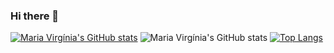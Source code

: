 ### Hi there 👋


<!--
**mvmendoncas/mvmendoncas** is a ✨ _special_ ✨ repository because its `README.md` (this file) appears on your GitHub profile.

Here are some ideas to get you started:

- 🔭 I’m currently working on ...
- 🌱 I’m currently learning ...
- 👯 I’m looking to collaborate on ...
- 🤔 I’m looking for help with ...
- 💬 Ask me about ...
- 📫 How to reach me: ...
- 😄 Pronouns: ...
- ⚡ Fun fact: ...
-->

[![Maria Virgínia's GitHub stats](https://github-readme-stats.vercel.app/apimvmendoncasanuraghazra)](https://github.com/anuraghazra/github-readme-stats)
![Maria Virgínia's GitHub stats](https://github-readme-stats.vercel.app/apimvmendoncasanuraghazra&show_icons=true&theme=radical)
[![Top Langs](https://github-readme-stats.vercel.app/api/top-langs/mvmendoncas=anuraghazra&layout=compact)](https://github.com/anuraghazra/github-readme-stats)

